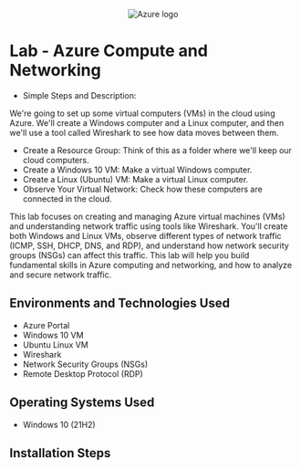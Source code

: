 <p align="center">
<img src="https://i.imgur.com/4hzgUaF.jpeg" alt="Azure logo"/>
</p>

<h1>Lab - Azure Compute and Networking</h1>

- Simple Steps and Description:
  
We're going to set up some virtual computers (VMs) in the cloud using Azure. We'll create a Windows computer and a Linux computer, and then we'll use a tool called Wireshark to see how data moves between them.

- Create a Resource Group: Think of this as a folder where we'll keep our cloud computers.
- Create a Windows 10 VM: Make a virtual Windows computer.
- Create a Linux (Ubuntu) VM: Make a virtual Linux computer.
- Observe Your Virtual Network: Check how these computers are connected in the cloud.
  
This lab focuses on creating and managing Azure virtual machines (VMs) and understanding network traffic using tools like Wireshark. You'll create both Windows and Linux VMs, observe different types of network traffic (ICMP, SSH, DHCP, DNS, and RDP), and understand how network security groups (NSGs) can affect this traffic. This lab will help you build fundamental skills in Azure computing and networking, and how to analyze and secure network traffic.<br />

<h2>Environments and Technologies Used</h2>

- Azure Portal
- Windows 10 VM
- Ubuntu Linux VM
- Wireshark
- Network Security Groups (NSGs)
- Remote Desktop Protocol (RDP)

<h2>Operating Systems Used </h2>

- Windows 10</b> (21H2)

<h2>Installation Steps</h2>
